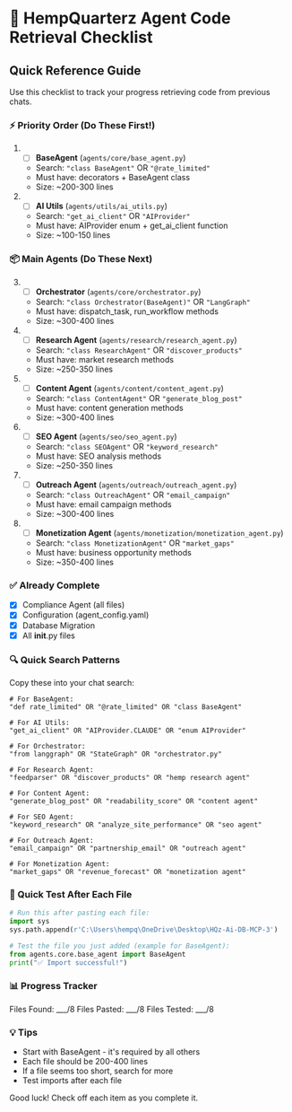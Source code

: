 # 🚀 HempQuarterz Agent Code Retrieval Checklist

## Quick Reference Guide

Use this checklist to track your progress retrieving code from previous chats.

### ⚡ Priority Order (Do These First!)

1. - [ ] **BaseAgent** (`agents/core/base_agent.py`)
   - Search: `"class BaseAgent"` OR `"@rate_limited"`
   - Must have: decorators + BaseAgent class
   - Size: ~200-300 lines

2. - [ ] **AI Utils** (`agents/utils/ai_utils.py`)
   - Search: `"get_ai_client"` OR `"AIProvider"`
   - Must have: AIProvider enum + get_ai_client function
   - Size: ~100-150 lines

### 📦 Main Agents (Do These Next)

3. - [ ] **Orchestrator** (`agents/core/orchestrator.py`)
   - Search: `"class Orchestrator(BaseAgent)"` OR `"LangGraph"`
   - Must have: dispatch_task, run_workflow methods
   - Size: ~300-400 lines

4. - [ ] **Research Agent** (`agents/research/research_agent.py`)
   - Search: `"class ResearchAgent"` OR `"discover_products"`
   - Must have: market research methods
   - Size: ~250-350 lines

5. - [ ] **Content Agent** (`agents/content/content_agent.py`)
   - Search: `"class ContentAgent"` OR `"generate_blog_post"`
   - Must have: content generation methods
   - Size: ~300-400 lines

6. - [ ] **SEO Agent** (`agents/seo/seo_agent.py`)
   - Search: `"class SEOAgent"` OR `"keyword_research"`
   - Must have: SEO analysis methods
   - Size: ~250-350 lines

7. - [ ] **Outreach Agent** (`agents/outreach/outreach_agent.py`)
   - Search: `"class OutreachAgent"` OR `"email_campaign"`
   - Must have: email campaign methods
   - Size: ~300-400 lines

8. - [ ] **Monetization Agent** (`agents/monetization/monetization_agent.py`)
   - Search: `"class MonetizationAgent"` OR `"market_gaps"`
   - Must have: business opportunity methods
   - Size: ~350-400 lines

### ✅ Already Complete
- [x] Compliance Agent (all files)
- [x] Configuration (agent_config.yaml)
- [x] Database Migration
- [x] All __init__.py files

### 🔍 Quick Search Patterns

Copy these into your chat search:

```
# For BaseAgent:
"def rate_limited" OR "@rate_limited" OR "class BaseAgent"

# For AI Utils:
"get_ai_client" OR "AIProvider.CLAUDE" OR "enum AIProvider"

# For Orchestrator:
"from langgraph" OR "StateGraph" OR "orchestrator.py"

# For Research Agent:
"feedparser" OR "discover_products" OR "hemp research agent"

# For Content Agent:
"generate_blog_post" OR "readability_score" OR "content agent"

# For SEO Agent:
"keyword_research" OR "analyze_site_performance" OR "seo agent"

# For Outreach Agent:
"email_campaign" OR "partnership_email" OR "outreach agent"

# For Monetization Agent:
"market_gaps" OR "revenue_forecast" OR "monetization agent"
```

### 🧪 Quick Test After Each File

```python
# Run this after pasting each file:
import sys
sys.path.append(r'C:\Users\hempq\OneDrive\Desktop\HQz-Ai-DB-MCP-3')

# Test the file you just added (example for BaseAgent):
from agents.core.base_agent import BaseAgent
print("✅ Import successful!")
```

### 📊 Progress Tracker

Files Found: ___/8
Files Pasted: ___/8
Files Tested: ___/8

### 💡 Tips
- Start with BaseAgent - it's required by all others
- Each file should be 200-400 lines
- If a file seems too short, search for more
- Test imports after each file

Good luck! Check off each item as you complete it.